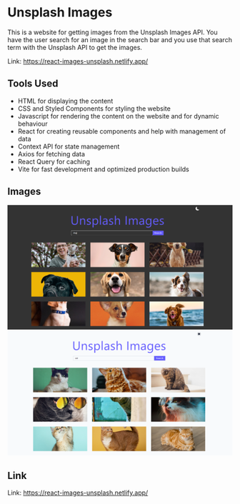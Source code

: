 # Unsplash Images

This is a website for getting images from the Unsplash Images API. You have the user search for an image in the search bar and you use that search term with the Unsplash API to get the images.

Link: https://react-images-unsplash.netlify.app/

## Tools Used

- HTML for displaying the content
- CSS and Styled Components for styling the website
- Javascript for rendering the content on the website and for dynamic behaviour
- React for creating reusable components and help with management of data
- Context API for state management
- Axios for fetching data
- React Query for caching
- Vite for fast development and optimized production builds

## Images

![picture](images_readme/1.PNG)
![picture](images_readme/2.PNG)

## Link

Link: https://react-images-unsplash.netlify.app/
